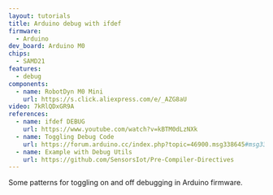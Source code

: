 ```yaml
---
layout: tutorials
title: Arduino debug with ifdef
firmware:
  - Arduino
dev_board: Arduino M0
chips:
  - SAMD21
features:
  - debug
components:
  - name: RobotDyn M0 Mini
    url: https://s.click.aliexpress.com/e/_AZG8aU
video: 7kRlQDxGR9A
references:
  - name: ifdef DEBUG
    url: https://www.youtube.com/watch?v=kBTM0dLzNXk
  - name: Toggling Debug Code
    url: https://forum.arduino.cc/index.php?topic=46900.msg338645#msg338645
  - name: Example with Debug Utils
    url: https://github.com/SensorsIot/Pre-Compiler-Directives
---
```


Some patterns for toggling on and off debugging in Arduino firmware.
